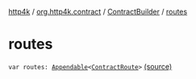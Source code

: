 [http4k](../../index.md) / [org.http4k.contract](../index.md) / [ContractBuilder](index.md) / [routes](./routes.md)

# routes

`var routes: `[`Appendable`](../../org.http4k.util/-appendable/index.md)`<`[`ContractRoute`](../-contract-route/index.md)`>` [(source)](https://github.com/http4k/http4k/blob/master/http4k-contract/src/main/kotlin/org/http4k/contract/extensions.kt#L25)